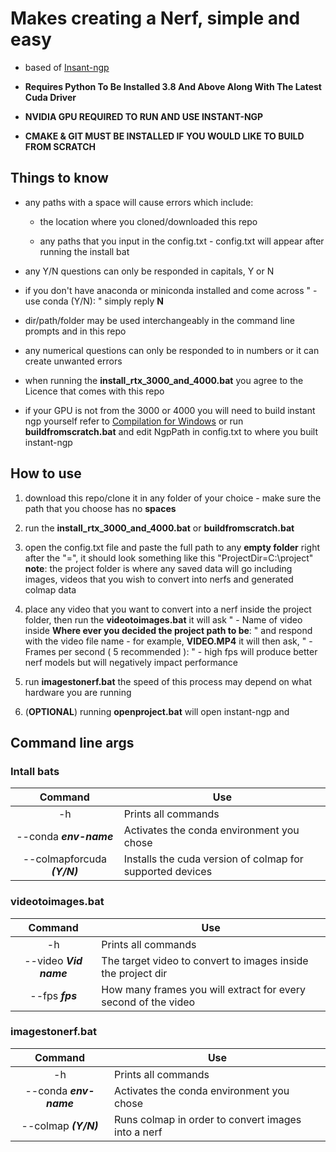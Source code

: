 # **Makes creating a Nerf, simple and easy**
  * based of [Insant-ngp](https://github.com/NVlabs/instant-ngp)

- **Requires Python To Be Installed 3.8 And Above Along With The Latest Cuda Driver**

-  **NVIDIA GPU REQUIRED TO RUN AND USE INSTANT-NGP**
  
- **CMAKE & GIT MUST BE INSTALLED IF YOU WOULD LIKE TO BUILD FROM SCRATCH** 

## **Things to know**
- any paths with a space will cause errors which include:
  - the location where you cloned/downloaded this repo
    
  - any paths that you input in the config.txt - config.txt will appear after running the install bat
    
- any Y/N questions can only be responded in capitals, Y or N
  
- if you don't have anaconda or miniconda installed and come across " - use conda (Y/N): " simply reply **N**
  
- dir/path/folder may be used interchangeably in the command line prompts and in this repo
  
- any numerical questions can only be responded to in numbers or it can create unwanted errors
  
- when running the **install_rtx_3000_and_4000.bat** you agree to the Licence that comes with this repo
  
- if your GPU is not from the 3000 or 4000 you will need to build instant ngp yourself refer to [Compilation for Windows](https://github.com/NVlabs/instant-ngp#compilation:~:text=Compilation,config%20RelWithDebInfo%20%2Dj) or run **buildfromscratch.bat** and edit NgpPath in config.txt to where you built instant-ngp


## **How to use**
1. download this repo/clone it in any folder of your choice - make sure the path that you choose has no **spaces**
   
2. run the **install_rtx_3000_and_4000.bat** or **buildfromscratch.bat**
   
3. open the config.txt file and paste the full path to any **empty folder** right after the "=", it should look something like this "ProjectDir=C:\project" **note**: the project folder is where any saved data will go including images, videos that you wish to convert into nerfs and generated colmap data
   
4. place any video that you want to convert into a nerf inside the project folder, then run the **videotoimages.bat** it will ask " - Name of video inside **Where ever you decided the project path to be**: " and respond with the video file name - for example, **VIDEO.MP4** it will then ask, " - Frames per second ( 5 recommended ): " - high fps will produce better nerf models but will negatively impact performance
   
5. run **imagestonerf.bat** the speed of this process may depend on what hardware you are running
    
6. (**OPTIONAL**) running **openproject.bat** will open instant-ngp and 


## **Command line args**
### Intall bats
| Command                 | Use                                                      |
| :---------------------: | -------------------------------------------------------- |
| -h                      | Prints all commands                                      |
| --conda  ***env-name***| Activates the conda environment you chose                 |
| --colmapforcuda ***(Y/N)***| Installs the cuda version of colmap for supported devices|
### videotoimages.bat
| Command                 | Use                                                      |
| :---------------------: | -------------------------------------------------------- |
| -h                      | Prints all commands                                      |
| --video  ***Vid name*** | The target video to convert to images inside the project dir|
| --fps ***fps***         | How many frames you will extract for every second of the video|
### imagestonerf.bat
| Command                 | Use                                                      |
| :---------------------: | -------------------------------------------------------- |
| -h                      | Prints all commands                                      |
| --conda  ***env-name*** | Activates the conda environment you chose                |
| --colmap ***(Y/N)***    | Runs colmap in order to convert images into a nerf       |






